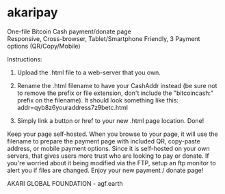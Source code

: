 # akaripay
One-file Bitcoin Cash payment/donate page      
Responsive, Cross-browser, Tablet/Smartphone Friendly, 3 Payment options (QR/Copy/Mobile)  

Instructions:

1. Upload the .html file to a web-server that you own. 

2. Rename the .html filename to have your CashAddr instead (be sure not to remove the prefix or file extension, don't include the "bitcoincash:" prefix on the filename). It should look something like this: addr=qyb8z6youraddress7z9betc.html

3. Simply link a button or href to your new .html page location. Done!

Keep your page self-hosted. When you browse to your page, it will use the filename to prepare the payment page with included QR, copy-paste address, or mobile payment options.  Since it is self-hosted on your own servers, that gives users more trust who are looking to pay or donate. If you're worried about it being modified via the FTP, setup an ftp monitor to alert you if files are changed. Enjoy your new payment / donate page!

AKARI GLOBAL FOUNDATION - agf.earth
